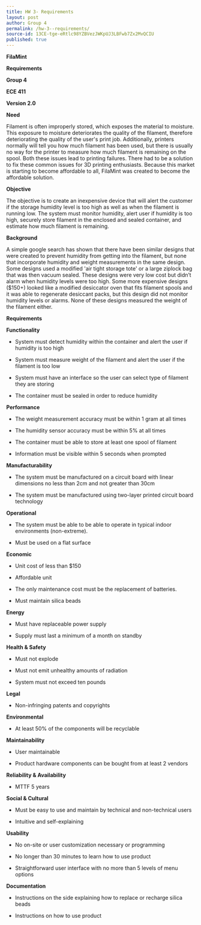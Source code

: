 ```yaml
---
title: HW 3- Requirements
layout: post
author: Group 4
permalink: /hw-3--requirements/
source-id: 13CE-tge-eRtlc98YZBVezJWKpUJ3LBFwb7Zx2MvQCIU
published: true
---
```

**FilaMint**

**Requirements**

**Group 4**

**ECE 411**

**Version 2.0**

**Need**

Filament is often improperly stored, which exposes the material to moisture. This exposure to moisture deteriorates the quality of the filament, therefore deteriorating the quality of the user's print job. Additionally, printers normally will tell you how much filament has been used, but there is usually no way for the printer to measure how much filament is remaining on the spool. Both these issues lead to printing failures. There had to be a solution to fix these common issues for 3D printing enthusiasts. Because this market is starting to become affordable to all, FilaMint was created to become the affordable solution. 

**Objective**

The objective is to create an inexpensive device that will alert the customer if the storage humidity level is too high as well as when the filament is running low. The system must monitor humidity, alert user if humidity is too high, securely store filament in the enclosed and sealed container, and estimate how much filament is remaining.

**Background**

A simple google search has shown that there have been similar designs that were created to prevent humidity from getting into the filament, but none that incorporate humidity and weight measurements in the same design. Some designs used a modified 'air tight storage tote' or a  large ziplock bag that was then vacuum sealed. These designs were very low cost but didn’t alarm when humidity levels were too high. Some more expensive designs ($150+) looked like a modified desiccator oven that fits filament spools and it was able to regenerate desiccant packs, but this design did not monitor humidity levels or alarms.  None of these designs measured the weight of the filament either. 

**Requirements**

**Functionality**

* System must detect humidity within the container and alert the user if humidity is too high

* System must measure weight of the filament and alert the user if the filament is too low

* System must have an interface so the user can select type of filament they are storing

* The container must be sealed in order to reduce humidity

**Performance**

* The weight measurement accuracy must be within 1 gram at all times

* The humidity sensor accuracy must be within 5% at all times

* The container must be able to store at least one spool of filament

* Information must be visible within 5 seconds when prompted

**Manufacturability**

* The system must be manufactured on a circuit board with linear dimensions no less than 2cm and not greater than 30cm

* The system must be manufactured using two-layer printed circuit board technology

**Operational**

* The system must be able to be able to operate in typical indoor environments (non-extreme).

* Must be used on a flat surface

**Economic**

* Unit cost of less than $150

* Affordable unit

* The only maintenance cost must be the replacement of batteries.

* Must maintain silica beads

**Energy**

* Must have replaceable power supply

* Supply must last a minimum of a month on standby

**Health & Safety**

* Must not explode

* Must not emit unhealthy amounts of radiation

* System must not exceed ten pounds

**Legal**

* Non-infringing patents and copyrights

**Environmental**

* At least 50% of the components will be recyclable

**Maintainability**

* User maintainable

* Product hardware components can be bought from at least 2 vendors

**Reliability & Availability**

* MTTF 5 years

**Social & Cultural**

* Must be easy to use and maintain by technical and non-technical users

* Intuitive and self-explaining

**Usability**

* No on-site or user customization necessary or programming

* No longer than 30 minutes to learn how to use product

* Straightforward user interface with no more than 5 levels of menu options

**Documentation**

* Instructions on the side explaining how to replace or recharge silica beads

* Instructions on how to use product

